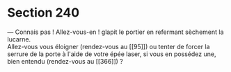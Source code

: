# Section 240

— Connais pas ! Allez-vous-en ! glapit le portier en refermant sèchement la lucarne.  
Allez-vous vous éloigner (rendez-vous au [[95]]) ou tenter de forcer la serrure de la porte à l'aide de votre épée laser, si vous en possédez une, bien entendu (rendez-vous au [[366]]) ?